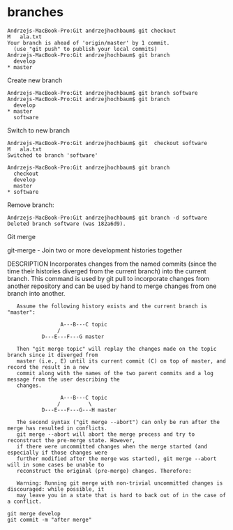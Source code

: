# branches


```
Andrzejs-MacBook-Pro:Git andrzejhochbaum$ git checkout
M	ala.txt
Your branch is ahead of 'origin/master' by 1 commit.
  (use "git push" to publish your local commits)
Andrzejs-MacBook-Pro:Git andrzejhochbaum$ git branch
  develop
* master
```
Create new branch

```
Andrzejs-MacBook-Pro:Git andrzejhochbaum$ git branch software
Andrzejs-MacBook-Pro:Git andrzejhochbaum$ git branch
  develop
* master
  software
```

Switch to new branch

```
Andrzejs-MacBook-Pro:Git andrzejhochbaum$ git  checkout software
M	ala.txt
Switched to branch 'software'

Andrzejs-MacBook-Pro:Git andrzejhochbaum$ git branch
  checkout
  develop
  master
* software

```

Remove branch:

```
Andrzejs-MacBook-Pro:Git andrzejhochbaum$ git branch -d software
Deleted branch software (was 182a6d9).

```

Git merge

git-merge - Join two or more development histories together

DESCRIPTION
       Incorporates changes from the named commits (since the time their histories diverged from the
       current branch) into the current branch. This command is used by git pull to incorporate changes
       from another repository and can be used by hand to merge changes from one branch into another.

       Assume the following history exists and the current branch is "master":

                     A---B---C topic
                    /
               D---E---F---G master

       Then "git merge topic" will replay the changes made on the topic branch since it diverged from
       master (i.e., E) until its current commit (C) on top of master, and record the result in a new
       commit along with the names of the two parent commits and a log message from the user describing the
       changes.

                     A---B---C topic
                    /         \
               D---E---F---G---H master

       The second syntax ("git merge --abort") can only be run after the merge has resulted in conflicts.
       git merge --abort will abort the merge process and try to reconstruct the pre-merge state. However,
       if there were uncommitted changes when the merge started (and especially if those changes were
       further modified after the merge was started), git merge --abort will in some cases be unable to
       reconstruct the original (pre-merge) changes. Therefore:

       Warning: Running git merge with non-trivial uncommitted changes is discouraged: while possible, it
       may leave you in a state that is hard to back out of in the case of a conflict.
  

       


  
```
git merge develop
git commit -m "after merge"

```
